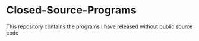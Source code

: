# Closed-Source-Programs

This repository contains the programs I have released without public source code

